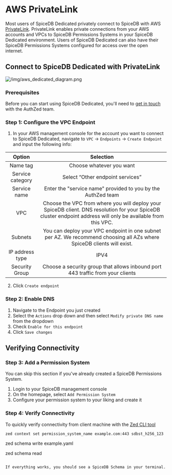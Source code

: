 
# AWS PrivateLink

Most users of SpiceDB Dedicated privately connect to SpiceDB with AWS [PrivateLink](https://docs.aws.amazon.com/whitepapers/latest/aws-privatelink/aws-privatelink.html). PrivateLink enables private connections from your AWS accounts and VPCs to SpiceDB Permissions Systems in your SpiceDB Dedicated environment. Users of SpiceDB Dedicated can also have their SpiceDB Permissions Systems configured for access over the open internet.

## Connect to SpiceDB Dedicated with PrivateLink

![/img/aws_dedicated_diagram.png](/img/aws_dedicated_diagram.png)

### Prerequisites

Before you can start using SpiceDB Dedicated, you'll need to [get in touch](https://authzed.com/call) with the AuthZed team.

### Step 1: Configure the VPC Endpoint

1. In your AWS management console for the account you want to connect to SpiceDB Dedicated, navigate to ```VPC``` → ```Endpoints``` → ```Create Endpoint``` and input the following info:

| Option               | Selection            |
| :-------------------:| :-------------------:|
| Name tag         | Choose whatever you want |
| Service category   | Select “Other endpoint services” |
| Service name       | Enter the "service name" provided to you by the AuthZed team |
| VPC                | Choose the VPC from where you will deploy your SpiceDB client. DNS resolution for your SpiceDB cluster endpoint address will only be available from this VPC. |
| Subnets            | You can deploy your VPC endpoint in one subnet per AZ. We recommend choosing all AZs where SpiceDB clients will exist. |
| IP address type    | IPV4 |
| Security Group     | Choose a security group that allows inbound port 443 traffic from your clients |

2. Click ```Create endpoint```

### Step 2: Enable DNS

1. Navigate to the Endpoint you just created
2. Select the ```Actions``` drop down and then select ```Modify private DNS name``` from the dropdown
3. Check ```Enable for this endpoint```
4. Click ```Save changes```

## Verifying Connectivity

### Step 3: Add a Permission System

You can skip this section if you've already created a SpiceDB Permissions System.

1. Login to your SpiceDB management console
2. On the homepage, select ```Add Permission System```
3. Configure your permission system to your liking and create it

### Step 4: Verify Connectivity

To quickly verify connectivity from client machine with the [Zed CLI tool](https://github.com/authzed/zed)

``` zed
zed context set permission_system_name example.com:443 sdbst_h256_123
```

zed schema write example.yaml

zed schema read
```

If everything works, you should see a SpiceDB Schema in your terminal.
